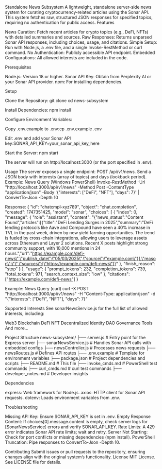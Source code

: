 Standalone News Subsystem
A lightweight, standalone server-side news system for curating cryptocurrency-related articles using the Sonar API. This system fetches raw, structured JSON responses for specified topics, requiring no authentication for public access.
Features

News Curation: Fetch recent articles for crypto topics (e.g., DeFi, NFTs) with detailed summaries and sources.
Raw Responses: Returns unparsed Sonar API responses, including choices, usage, and citations.
Simple Setup: Run with Node.js, a .env file, and a single Invoke-RestMethod or curl command.
No Authentication: Publicly accessible API endpoint.
Embedded Configurations: All allowed interests are included in the code.

Prerequisites

Node.js: Version 18 or higher.
Sonar API Key: Obtain from Perplexity AI or your Sonar API provider.
npm: For installing dependencies.

Setup

Clone the Repository:
git clone <repository-url>
cd news-subsystem


Install Dependencies:
npm install


Configure Environment Variables:

Copy .env.example to .env:cp .env.example .env


Edit .env and add your Sonar API key:SONAR_API_KEY=your_sonar_api_key_here




Start the Server:
npm start

The server will run on http://localhost:3000 (or the port specified in .env).


Usage
The server exposes a single endpoint: POST /api/v1/news. Send a JSON body with interests (array of topics) and days (lookback period).
Example: News Query (Windows PowerShell)
Invoke-RestMethod -Uri "http://localhost:3000/api/v1/news" -Method Post -ContentType "application/json" -Body '{"interests": ["DeFi", "NFT"], "days": 7}' | ConvertTo-Json -Depth 10

Response:
{
  "id": "chatcmpl-xyz789",
  "object": "chat.completion",
  "created": 1747351425,
  "model": "sonar",
  "choices": [
    {
      "index": 0,
      "message": {
        "role": "assistant",
        "content": "{\"news_status\":\"Content Found\",\"articles\":[{\"title\":\"DeFi Lending Surges in 2025\",\"summary\":\"DeFi lending protocols like Aave and Compound have seen a 40% increase in TVL in the past week, driven by new yield farming opportunities. The trend is fueled by cross-chain integrations, allowing users to leverage assets across Ethereum and Layer 2 solutions. Recent X posts highlight strong community support, with 10,000 mentions in 24 hours.\",\"url\":\"https://example.com/defi-news\",\"publish_date\":\"05/03/2025\",\"source\":\"example.com\"}],\"reason\":\"\",\"sources\":[\"https://example.com/defi-news\"]}"
      },
      "finish_reason": "stop"
    }
  ],
  "usage": {
    "prompt_tokens": 232,
    "completion_tokens": 739,
    "total_tokens": 971,
    "search_context_size": "low"
  },
  "citations": ["https://example.com/defi-news"]
}

Example: News Query (curl)
curl -X POST "http://localhost:3000/api/v1/news" -H "Content-Type: application/json" -d "{\"interests\": [\"DeFi\", \"NFT\"], \"days\": 7}"

Supported Interests
See sonarNewsService.js for the full list of allowed interests, including:

Web3
Blockchain
DeFi
NFT
Decentralized Identity
DAO Governance Tools
And more...

Project Structure
news-subsystem/
├── server.js              # Entry point for the Express server
├── sonarNewsService.js    # Handles Sonar API calls with embedded configs
├── newsController.js      # Processes news requests
├── newsRoutes.js          # Defines API routes
├── .env.example           # Template for environment variables
├── package.json           # Project dependencies and scripts
├── README.md              # This file
├── invoke_cmds.md         # PowerShell test commands
├── curl_cmds.md           # curl test commands
├── developer_notes.md     # Developer insights

Dependencies

express: Web framework for Node.js.
axios: HTTP client for Sonar API requests.
dotenv: Loads environment variables from .env.

Troubleshooting

Missing API Key: Ensure SONAR_API_KEY is set in .env.
Empty Response Content: If choices[0].message.content is empty, check server logs for [SonarNewsService] errors and verify SONAR_API_KEY.
Rate Limits: A 429 error indicates Sonar API rate limits; wait and retry.
Server Not Starting: Check for port conflicts or missing dependencies (npm install).
PowerShell Truncation: Pipe responses to ConvertTo-Json -Depth 10.

Contributing
Submit issues or pull requests to the repository, ensuring changes align with the original system’s functionality.
License
MIT License. See LICENSE file for details.
